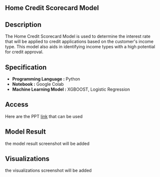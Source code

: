 ## Home Credit Scorecard Model

## Description
The Home Credit Scorecard Model is used to determine the interest rate that will be applied to credit applications based on the customer's income type. This model also aids in identifying income types with a high potential for credit approval.

## Specification
- **Programming Language :** Python
- **Notebook :** Google Colab
- **Machine Learning Model :** XGBOOST, Logistic Regression

## Access
Here are the PPT [link](https://docs.google.com/presentation/d/1ZmGv0ZOcKZgY5Yi477at7KhAXbugJ2_f/edit#slide=id.p1) that can be used

## Model Result 
the model result screenshot will be added
 
## Visualizations
the visualizations screenshot will be added
